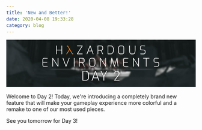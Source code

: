 ```yaml
---
title: 'New and Better!'
date: 2020-04-08 19:33:28
category: blog
---
```


<a class="no-anim-underline" href='/hazardousenvironments/features'><img src='/cdn/assets/images/blogposts/25/blogpostimageday2.jpg'/></a>

<p>Welcome to Day 2! Today, we're introducing a completely brand new feature that will make your gameplay experience more colorful and a remake to one of our most used pieces.</p>

<p>See you tomorrow for Day 3!</p>
